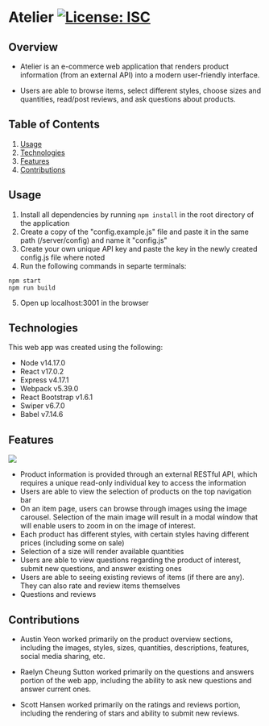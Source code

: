 # Atelier [![License: ISC](https://img.shields.io/badge/License-ISC-blue.svg)](https://opensource.org/licenses/ISC)

## Overview

- Atelier is an e-commerce web application that renders product information (from an external API) into a modern user-friendly interface.

- Users are able to browse items, select different styles, choose sizes and quantities, read/post reviews, and ask questions about products.

## Table of Contents

1. [Usage](#Usage)
1. [Technologies](#Technologies)
1. [Features](#Features)
1. [Contributions](#Contributions)

## Usage

1. Install all dependencies by running `npm install` in the root directory of the application
2. Create a copy of the "config.example.js" file and paste it in the same path (/server/config) and name it "config.js"
3. Create your own unique API key and paste the key in the newly created config.js file where noted
4. Run the following commands in separte terminals:
```
npm start
npm run build
```
5. Open up localhost:3001 in the browser


## Technologies

This web app was created using the following:

- Node v14.17.0
- React v17.0.2
- Express v4.17.1
- Webpack v5.39.0
- React Bootstrap v1.6.1
- Swiper v6.7.0
- Babel v7.14.6

## Features

![](client/src/assets/atelier.gif)

- Product information is provided through an external RESTful API, which requires a unique read-only individual key to access the information
- Users are able to view the selection of products on the top navigation bar
- On an item page, users can browse through images using the image carousel. Selection of the main image will result in a modal window that will enable users to zoom in on the image of interest.
- Each product has different styles, with certain styles having different prices (including some on sale)
- Selection of a size will render available quantities
- Users are able to view questions regarding the product of interest, submit new questions, and answer existing ones
- Users are able to seeing existing reviews of items (if there are any). They can also rate and review items themselves
- Questions and reviews

## Contributions

- Austin Yeon worked primarily on the product overview sections, including the images, styles, sizes, quantities, descriptions, features, social media sharing, etc.

- Raelyn Cheung Sutton worked primarily on the questions and answers portion of the web app, including the ability to ask new questions and answer current ones.

- Scott Hansen worked primarily on the ratings and reviews portion, including the rendering of stars and ability to submit new reviews.

